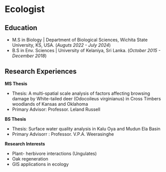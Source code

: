 # Ecologist
## Education                    

- M.S in Biology | Department of Biological Sciences, Wichita State University, KS, USA. (_Auguts 2022 - July 2024_)
- B.S in Env. Sciences | University of Kelaniya, Sri Lanka. (_October 2015 - December 2018_)
 
## Research Experiences
 
**MS Thesis**
- Thesis: A multi-spatial scale analysis of factors affecting browsing damage by White-tailed deer (Odocoileus virginianus) in Cross Timbers woodlands of Kansas and Oklahoma 
- Primary Advisor:  Professor. Leland Russell

**BS Thesis**
- Thesis: Surface water quality analysis in Kalu Oya and Mudun Ela Basin 
- Primary Advisorr : Professor. V.P.A. Weerasinghe 

**Research Interests**
- Plant- herbivore interactions (Ungulates)
- Oak regeneration
- GIS applications in ecology
